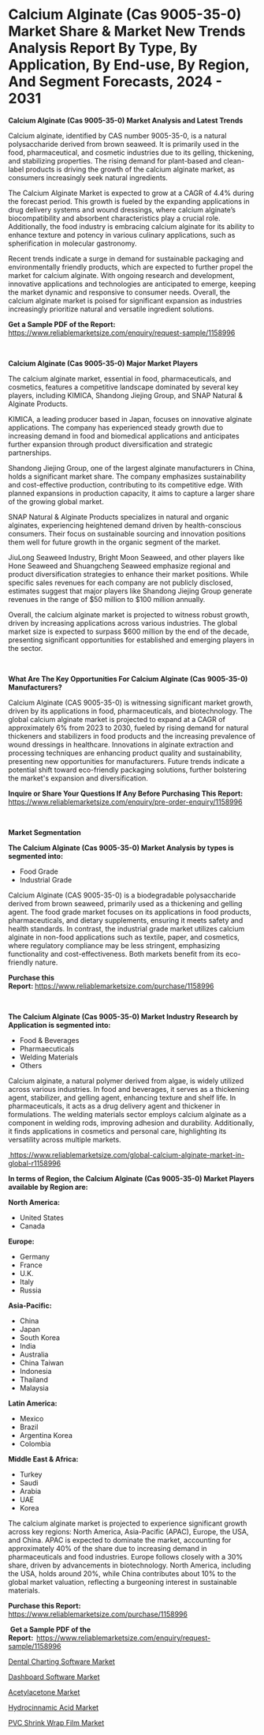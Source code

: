 <p><h1>Calcium Alginate (Cas 9005-35-0) Market Share & Market New Trends Analysis Report By Type, By Application, By End-use, By Region, And Segment Forecasts, 2024 - 2031</h1></p><p><strong>Calcium Alginate (Cas 9005-35-0) Market Analysis and Latest Trends</strong></p>
<p><p>Calcium alginate, identified by CAS number 9005-35-0, is a natural polysaccharide derived from brown seaweed. It is primarily used in the food, pharmaceutical, and cosmetic industries due to its gelling, thickening, and stabilizing properties. The rising demand for plant-based and clean-label products is driving the growth of the calcium alginate market, as consumers increasingly seek natural ingredients.</p><p>The Calcium Alginate Market is expected to grow at a CAGR of 4.4% during the forecast period. This growth is fueled by the expanding applications in drug delivery systems and wound dressings, where calcium alginate’s biocompatibility and absorbent characteristics play a crucial role. Additionally, the food industry is embracing calcium alginate for its ability to enhance texture and potency in various culinary applications, such as spherification in molecular gastronomy.</p><p>Recent trends indicate a surge in demand for sustainable packaging and environmentally friendly products, which are expected to further propel the market for calcium alginate. With ongoing research and development, innovative applications and technologies are anticipated to emerge, keeping the market dynamic and responsive to consumer needs. Overall, the calcium alginate market is poised for significant expansion as industries increasingly prioritize natural and versatile ingredient solutions.</p></p>
<p><strong>Get a Sample PDF of the Report:&nbsp;</strong> <a href="https://www.reliablemarketsize.com/enquiry/request-sample/1158996?utm_campaign=1888&utm_medium=2&utm_source=Github&utm_content=ia&utm_term=26122024&utm_id=calcium-alginate-cas-9005-35-0">https://www.reliablemarketsize.com/enquiry/request-sample/1158996</a></p>
<p>&nbsp;</p>
<p><strong>Calcium Alginate (Cas 9005-35-0) Major Market Players</strong></p>
<p><p>The calcium alginate market, essential in food, pharmaceuticals, and cosmetics, features a competitive landscape dominated by several key players, including KIMICA, Shandong Jiejing Group, and SNAP Natural & Alginate Products. </p><p>KIMICA, a leading producer based in Japan, focuses on innovative alginate applications. The company has experienced steady growth due to increasing demand in food and biomedical applications and anticipates further expansion through product diversification and strategic partnerships.</p><p>Shandong Jiejing Group, one of the largest alginate manufacturers in China, holds a significant market share. The company emphasizes sustainability and cost-effective production, contributing to its competitive edge. With planned expansions in production capacity, it aims to capture a larger share of the growing global market.</p><p>SNAP Natural & Alginate Products specializes in natural and organic alginates, experiencing heightened demand driven by health-conscious consumers. Their focus on sustainable sourcing and innovation positions them well for future growth in the organic segment of the market.</p><p>JiuLong Seaweed Industry, Bright Moon Seaweed, and other players like Hone Seaweed and Shuangcheng Seaweed emphasize regional and product diversification strategies to enhance their market positions. While specific sales revenues for each company are not publicly disclosed, estimates suggest that major players like Shandong Jiejing Group generate revenues in the range of $50 million to $100 million annually.</p><p>Overall, the calcium alginate market is projected to witness robust growth, driven by increasing applications across various industries. The global market size is expected to surpass $600 million by the end of the decade, presenting significant opportunities for established and emerging players in the sector.</p></p>
<p>&nbsp;</p>
<p><strong>What Are The Key Opportunities For Calcium Alginate (Cas 9005-35-0) Manufacturers?</strong></p>
<p><p>Calcium Alginate (CAS 9005-35-0) is witnessing significant market growth, driven by its applications in food, pharmaceuticals, and biotechnology. The global calcium alginate market is projected to expand at a CAGR of approximately 6% from 2023 to 2030, fueled by rising demand for natural thickeners and stabilizers in food products and the increasing prevalence of wound dressings in healthcare. Innovations in alginate extraction and processing techniques are enhancing product quality and sustainability, presenting new opportunities for manufacturers. Future trends indicate a potential shift toward eco-friendly packaging solutions, further bolstering the market's expansion and diversification.</p></p>
<p><strong>Inquire or Share Your Questions If Any Before Purchasing This Report:</strong> <a href="https://www.reliablemarketsize.com/enquiry/pre-order-enquiry/1158996?utm_campaign=1888&utm_medium=2&utm_source=Github&utm_content=ia&utm_term=26122024&utm_id=calcium-alginate-cas-9005-35-0">https://www.reliablemarketsize.com/enquiry/pre-order-enquiry/1158996</a></p>
<p>&nbsp;</p>
<p><strong>Market Segmentation</strong></p>
<p><strong>The Calcium Alginate (Cas 9005-35-0) Market Analysis by types is segmented into:</strong></p>
<p><ul><li>Food Grade</li><li>Industrial Grade</li></ul></p>
<p><p>Calcium Alginate (CAS 9005-35-0) is a biodegradable polysaccharide derived from brown seaweed, primarily used as a thickening and gelling agent. The food grade market focuses on its applications in food products, pharmaceuticals, and dietary supplements, ensuring it meets safety and health standards. In contrast, the industrial grade market utilizes calcium alginate in non-food applications such as textile, paper, and cosmetics, where regulatory compliance may be less stringent, emphasizing functionality and cost-effectiveness. Both markets benefit from its eco-friendly nature.</p></p>
<p><strong>Purchase this Report:&nbsp;</strong><a href="https://www.reliablemarketsize.com/purchase/1158996?utm_campaign=1888&utm_medium=2&utm_source=Github&utm_content=ia&utm_term=26122024&utm_id=calcium-alginate-cas-9005-35-0">https://www.reliablemarketsize.com/purchase/1158996</a></p>
<p>&nbsp;</p>
<p><strong>The Calcium Alginate (Cas 9005-35-0) Market Industry Research by Application is segmented into:</strong></p>
<p><ul><li>Food & Beverages</li><li>Pharmaecuticals</li><li>Welding Materials</li><li>Others</li></ul></p>
<p><p>Calcium alginate, a natural polymer derived from algae, is widely utilized across various industries. In food and beverages, it serves as a thickening agent, stabilizer, and gelling agent, enhancing texture and shelf life. In pharmaceuticals, it acts as a drug delivery agent and thickener in formulations. The welding materials sector employs calcium alginate as a component in welding rods, improving adhesion and durability. Additionally, it finds applications in cosmetics and personal care, highlighting its versatility across multiple markets.</p></p>
<p><a href="https://www.reliablemarketsize.com/global-calcium-alginate-market-in-global-r1158996?utm_campaign=1888&utm_medium=2&utm_source=Github&utm_content=ia&utm_term=26122024&utm_id=calcium-alginate-cas-9005-35-0">&nbsp;https://www.reliablemarketsize.com/global-calcium-alginate-market-in-global-r1158996</a></p>
<p><strong>In terms of Region, the Calcium Alginate (Cas 9005-35-0) Market Players available by Region are:</strong></p>
<p>
    <p> <strong> North America: </strong>
        <ul>
            <li>United States</li>
            <li>Canada</li>
        </ul>
        </p> 
    <p> <strong> Europe: </strong>
        <ul>
            <li>Germany</li>
            <li>France</li>
            <li>U.K.</li>
            <li>Italy</li>
            <li>Russia</li>
        </ul>
        </p> 
    <p> <strong> Asia-Pacific: </strong>
        <ul>
            <li>China</li>
            <li>Japan</li>
            <li>South Korea</li>
            <li>India</li>
            <li>Australia</li>
            <li>China Taiwan</li>
            <li>Indonesia</li>
            <li>Thailand</li>
            <li>Malaysia</li>
        </ul>
        </p> 
    <p> <strong> Latin America: </strong>
        <ul>
            <li>Mexico</li>
            <li>Brazil</li>
            <li>Argentina Korea</li>
            <li>Colombia</li>
        </ul>
        </p> 
    <p> <strong> Middle East & Africa: </strong>
        <ul>
            <li>Turkey</li>
            <li>Saudi</li>
            <li>Arabia</li>
            <li>UAE</li>
            <li>Korea</li>
        </ul>
    </p>
    </p>
<p><p>The calcium alginate market is projected to experience significant growth across key regions: North America, Asia-Pacific (APAC), Europe, the USA, and China. APAC is expected to dominate the market, accounting for approximately 40% of the share due to increasing demand in pharmaceuticals and food industries. Europe follows closely with a 30% share, driven by advancements in biotechnology. North America, including the USA, holds around 20%, while China contributes about 10% to the global market valuation, reflecting a burgeoning interest in sustainable materials.</p></p>
<p><strong>Purchase this Report: </strong><a href="https://www.reliablemarketsize.com/purchase/1158996?utm_campaign=1888&utm_medium=2&utm_source=Github&utm_content=ia&utm_term=26122024&utm_id=calcium-alginate-cas-9005-35-0">https://www.reliablemarketsize.com/purchase/1158996</a></p>
<p>&nbsp;<strong>Get a Sample PDF of the Report:&nbsp;&nbsp;</strong><a href="https://www.reliablemarketsize.com/enquiry/request-sample/1158996?utm_campaign=1888&utm_medium=2&utm_source=Github&utm_content=ia&utm_term=26122024&utm_id=calcium-alginate-cas-9005-35-0">https://www.reliablemarketsize.com/enquiry/request-sample/1158996</a></p>
<p><strong></strong></p>
<p><p><a href="https://www.linkedin.com/pulse/dental-charting-software-market-size-cagr-63-current-development-7divc?utm_campaign=1888&utm_medium=2&utm_source=Github&utm_content=ia&utm_term=26122024&utm_id=calcium-alginate-cas-9005-35-0">Dental Charting Software Market</a></p><p><a href="https://www.linkedin.com/pulse/dashboard-software-market-expansion-industry-dynamics-regional-u3ioc?utm_campaign=1888&utm_medium=2&utm_source=Github&utm_content=ia&utm_term=26122024&utm_id=calcium-alginate-cas-9005-35-0">Dashboard Software Market</a></p><p><a href="https://www.linkedin.com/pulse/f-my-mkt-intel-xkfif?utm_campaign=1888&utm_medium=2&utm_source=Github&utm_content=ia&utm_term=26122024&utm_id=calcium-alginate-cas-9005-35-0">Acetylacetone Market</a></p><p><a href="https://www.linkedin.com/pulse/market-insights-hydrocinnamic-acidmarket-trends-past-patterns-9zqpf?utm_campaign=1888&utm_medium=2&utm_source=Github&utm_content=ia&utm_term=26122024&utm_id=calcium-alginate-cas-9005-35-0">Hydrocinnamic Acid Market</a></p><p><a href="https://www.linkedin.com/pulse/current-size-growth-projection-pvc-shrink-wrap-film-market-ehkkc?utm_campaign=1888&utm_medium=2&utm_source=Github&utm_content=ia&utm_term=26122024&utm_id=calcium-alginate-cas-9005-35-0">PVC Shrink Wrap Film Market</a></p></p>
